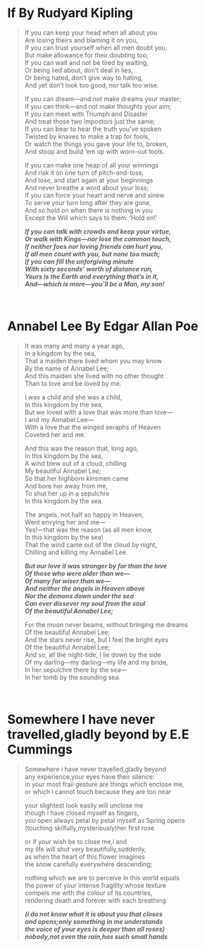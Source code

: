 
# If By Rudyard Kipling

> If you can keep your head when all about you\
> Are losing theirs and blaming it on you,\
> If you can trust yourself when all men doubt you,\
> But make allowance for their doubting too;\
> If you can wait and not be tired by waiting,\
> Or being lied about, don’t deal in lies,\
> Or being hated, don’t give way to hating,\
> And yet don’t look too good, nor talk too wise.
>
> If you can dream—and not make dreams your master;\
> If you can think—and not make thoughts your aim;\
> If you can meet with Triumph and Disaster\
> And treat those two impostors just the same;\
> If you can bear to hear the truth you’ve spoken\
> Twisted by knaves to make a trap for fools,\
> Or watch the things you gave your life to, broken,\
> And stoop and build ’em up with worn-out tools.
>
> If you can make one heap of all your winnings\
> And risk it on one turn of pitch-and-toss,\
> And lose, and start again at your beginnings\
> And never breathe a word about your loss;\
> If you can force your heart and nerve and sinew\
> To serve your turn long after they are gone,\
> And so hold on when there is nothing in you\
> Except the Will which says to them: ‘Hold on!’
>
> *__If you can talk with crowds and keep your virtue,\
> Or walk with Kings—nor lose the common touch,\
> If neither foes nor loving friends can hurt you,\
> If all men count with you, but none too much;\
> If you can fill the unforgiving minute\
> With sixty seconds’ worth of distance run,\
> Yours is the Earth and everything that’s in it,\
> And—which is more—you’ll be a Man, my son!__*

<br>

#  Annabel Lee By Edgar Allan Poe

> It was many and many a year ago,\
>In a kingdom by the sea,\
> That a maiden there lived whom you may know\
>By the name of Annabel Lee;\
> And this maiden she lived with no other thought\
>Than to love and be loved by me.
>
> I was a child and she was a child,\
>In this kingdom by the sea,\
> But we loved with a love that was more than love—\
>I and my Annabel Lee—\
> With a love that the wingèd seraphs of Heaven\
>Coveted her and me.
>
> And this was the reason that, long ago,\
>In this kingdom by the sea,\
> A wind blew out of a cloud, chilling\
>My beautiful Annabel Lee;\
> So that her highborn kinsmen came\
>And bore her away from me,\
> To shut her up in a sepulchre\
>In this kingdom by the sea.
>
> The angels, not half so happy in Heaven,\
>Went envying her and me—\
> Yes!—that was the reason (as all men know,\
>In this kingdom by the sea)\
> That the wind came out of the cloud by night,\
>Chilling and killing my Annabel Lee.
>
> *__But our love it was stronger by far than the love\
>Of those who were older than we—\
>Of many far wiser than we—\
> And neither the angels in Heaven above\
>Nor the demons down under the sea\
> Can ever dissever my soul from the soul\
>Of the beautiful Annabel Lee;__*
>
> For the moon never beams, without bringing me dreams\
>Of the beautiful Annabel Lee;\
> And the stars never rise, but I feel the bright eyes\
>Of the beautiful Annabel Lee;\
> And so, all the night-tide, I lie down by the side\
>Of my darling—my darling—my life and my bride,\
>In her sepulchre there by the sea—\
>In her tomb by the sounding sea.

<br>

# Somewhere I have never travelled,gladly beyond by E.E Cummings

> Somewhere i have never travelled,gladly beyond\
> any experience,your eyes have their silence:\
> in your most frail gesture are things which enclose me, \
> or which i cannot touch because they are too near
>
> your slightest look easily will unclose me\
> though i have closed myself as fingers, \
> you open always petal by petal myself as Spring opens\
> (touching skilfully,mysteriously)her first rose
>
> or if your wish be to close me,i and \
> my life will shut very beautifully,suddenly,\
> as when the heart of this flower imagines\
> the snow carefully everywhere descending;
>
> nothing which we are to perceive in this world equals \
> the power of your intense fragility:whose texture\
> compels me with the colour of its countries,\
> rendering death and forever with each breathing
>
> *__(i do not know what it is about you that closes\
> and opens;only something in me understands\
> the voice of your eyes is deeper than all roses)\
> nobody,not even the rain,has such small hands__*
